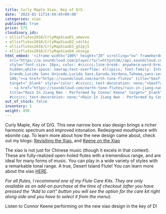 ```yaml
---
title: Curly Maple Xiao, Key of D/G
date: '2023-01-11T14:49:45+00:00'
categories: xiao
published: true
price: 575
cloudinary_ids:
- ellisflutes2018/CrlyMapXiaoD1_umwvve
- ellisflutes2018/CrlyMapXiaoD2_vdzlkz
- ellisflutes2018/CrlyMapXiaoD3_g52pj5
- ellisflutes2018/CrlyMapXiaoD4_okoxyp
html_embed: '<iframe width="100%" height="20" scrolling="no" frameborder="no" allow="autoplay"
  src="https://w.soundcloud.com/player/?url=https%3A//api.soundcloud.com/tracks/1141899223&color=%23ff5500&inverse=false&auto_play=false&show_user=true"></iframe><div
  style="font-size: 10px; color: #cccccc;line-break: anywhere;word-break: normal;overflow:
  hidden;white-space: nowrap;text-overflow: ellipsis; font-family: Interstate,Lucida
  Grande,Lucida Sans Unicode,Lucida Sans,Garuda,Verdana,Tahoma,sans-serif;font-weight:
  100;"><a href="https://soundcloud.com/earth-tone-flutes" title="Geoffrey Ellis Flutes"
  target="_blank" style="color: #cccccc; text-decoration: none;">Geoffrey Ellis Flutes</a>
  · <a href="https://soundcloud.com/earth-tone-flutes/rain-in-jiang-nan-performed-by-connor-keene"
  title="Rain In Jiang Nan - Performed by Connor Keene" target="_blank" style="color:
  #cccccc; text-decoration: none;">Rain In Jiang Nan - Performed by Connor Keene</a></div>'
out_of_stock: false
inventory: 1
weight: 450
---
```


Curly Maple, Key of D/G.  This new narrow bore xiao design brings a richer harmonic spectrum and improved intonation.  Redesigned mouthpiece with ebonite cap.  To learn more about how the new design came about, check out my blogs: [Revisiting the Xiao.](https://www.ellisflutes.com/blog/revisiting-the-xiao) and [Keene on the Xiao](https://www.ellisflutes.com/blog/keene-on-the-xiao)

The xiao is not just for Chinese music (though it excels in that context).  These are fully-realized open-holed flutes with a tremendous range, and are ideal for many forms of music.  You can play in a wide variety of styles with a remarkable tonal range.  A true, Desert Island Flute!  You can learn more about the xiao [HERE](https://www.ellisflutes.com/world-flutes/xiao).

*For all flutes, I recommend one of my Flute Care Kits. They are only available as an add-on purchase at the time of checkout (after you have pressed the “Add to cart” button you will see the option for the care kit right along side and you have to select it from the menu).*

Listen to Connor Keene performing on the new xiao design in the key of D!
